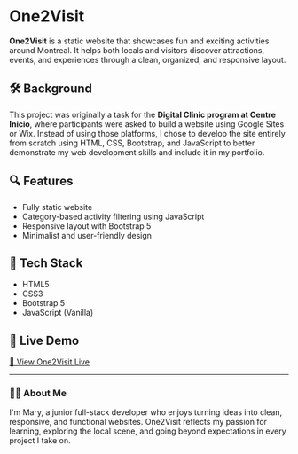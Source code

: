 # One2Visit

**One2Visit** is a static website that showcases fun and exciting activities around Montreal. It helps both locals and visitors discover attractions, events, and experiences through a clean, organized, and responsive layout.

## 🛠 Background

This project was originally a task for the **Digital Clinic program at Centre Inicio**, where participants were asked to build a website using Google Sites or Wix. Instead of using those platforms, I chose to develop the site entirely from scratch using HTML, CSS, Bootstrap, and JavaScript to better demonstrate my web development skills and include it in my portfolio.

## 🔍 Features

- Fully static website  
- Category-based activity filtering using JavaScript  
- Responsive layout with Bootstrap 5  
- Minimalist and user-friendly design  

## 🚀 Tech Stack

- HTML5  
- CSS3  
- Bootstrap 5  
- JavaScript (Vanilla)

## 📁 Live Demo

[🔗 View One2Visit Live](https://one2visit.netlify.app) 

---

### 👩‍💻 About Me

I'm Mary, a junior full-stack developer who enjoys turning ideas into clean, responsive, and functional websites. One2Visit reflects my passion for learning, exploring the local scene, and going beyond expectations in every project I take on.

